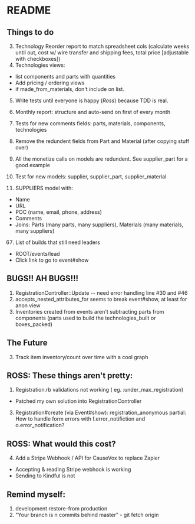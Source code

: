 # README

## Things to do
3. Technology Reorder report to match spreadsheet cols (calculate weeks until out, cost w/ wire transfer and shipping fees, total price [adjustable with checkboxes])
4. Technologies views:
  - list components and parts with quantities
  - Add pricing / ordering views
  - if made_from_materials, don't include on list.
5. Write tests until everyone is happy (*Ross*) because TDD is real.
12. Monthly report: structure and auto-send on first of every month
13. Tests for new comments fields: parts, materials, components, technologies
14. Remove the redundent fields from Part and Material (after copying stuff over)
15. All the monetize calls on models are redundent. See supplier_part for a good example
16. Test for new models: supplier, supplier_part, supplier_material

66. SUPPLIERS model with:
  - Name
  - URL
  - POC (name, email, phone, address)
  - Comments
  - Joins: Parts (many parts, many suppliers), Materials (many materials, many suppliers)

67. List of builds that still need leaders
  - ROOT/events/lead
  - Click link to go to event#show

## BUGS!! AH BUGS!!!
1. RegistrationController::Update -- need error handling line #30 and #46
2. accepts_nested_attributes_for seems to break event#show, at least for anon view
12. Inventories created from events aren't subtracting parts from components (parts used to build the technologies_built or boxes_packed)

## The Future
3. Track item inventory/count over time with a cool graph

## ROSS: These things aren't pretty:
1. Registration.rb validations not working ( eg. :under_max_registration)
  * Patched my own solution into RegistrationController
3. Registration#create (via Event#show): registration_anonymous partial: How to handle form errors with f.error_notifiction and o.error_notification?

## ROSS: What would this cost?
4. Add a Stripe Webhook / API for CauseVox to replace Zapier
  * Accepting & reading Stripe webhook is working
  * Sending to Kindful is not

## Remind myself:
1. development restore-from production
2. "Your branch is n commits behind master" - git fetch origin